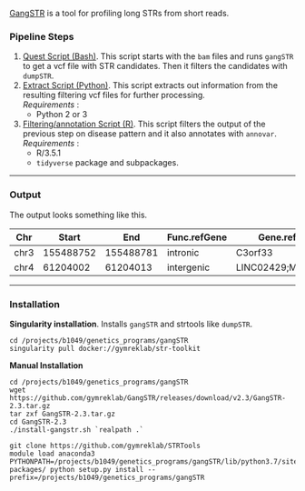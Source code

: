 [GangSTR](https://github.com/gymreklab/GangSTR) is a tool for profiling long
STRs from short reads. 


### Pipeline Steps
1. [Quest Script (Bash)](../../projects/family/data/input/gangstr/submit_jobs.bash). This script starts with the `bam` files and runs `gangSTR` to get a vcf file with STR candidates. Then it filters the candidates with `dumpSTR`. 
2. [Extract Script (Python)](../../projects/family/scripts/gangstr_extract.py). This script extracts out information from the resulting filtering vcf files for further processing. \
*Requirements* :
    * Python 2 or 3 
3. [Filtering/annotation Script (R)](../../projects/family/scripts/gangstr_filter_family3.R). This script filters the output of the previous step on disease pattern and it also annotates with `annovar`. \
*Requirements* : 
    * R/3.5.1 
    * `tidyverse` package and subpackages.

---

### Output

The output looks something like this. 

| Chr  | Start     | End       | Func.refGene | Gene.refGene        | GeneDetail.refGene       | ExonicFunc.refGene | AAChange.refGene | superDupsScore | RU | REF | SS13\_NUM | SS13\_GT | SS13\_CI\_1\_L | SS13\_CI\_1\_U | SS13\_CI\_2\_L | SS13\_CI\_2\_U | SS13\_RC    | SS14\_NUM | SS14\_GT | SS14\_CI\_1\_L | SS14\_CI\_1\_U | SS14\_CI\_2\_L | SS14\_CI\_2\_U | SS14\_RC   | SS15\_NUM | SS15\_GT | SS15\_CI\_1\_L | SS15\_CI\_1\_U | SS15\_CI\_2\_L | SS15\_CI\_2\_U | SS15\_RC   | SS16\_NUM | SS16\_GT | SS16\_CI\_1\_L | SS16\_CI\_1\_U | SS16\_CI\_2\_L | SS16\_CI\_2\_U | SS16\_RC    | SingleRefGene | 
|------|-----------|-----------|--------------|---------------------|--------------------------|--------------------|------------------|----------------|----|-----|----------|---------|-------------|-------------|-------------|-------------|------------|----------|---------|-------------|-------------|-------------|-------------|-----------|----------|---------|-------------|-------------|-------------|-------------|-----------|----------|---------|-------------|-------------|-------------|-------------|------------|---------------| 
| chr3 | 155488752 | 155488781 | intronic     | C3orf33             | .                        | .                  | .                | .              | tg | 15  | 15,21    | 0/1     | 15          | 15          | 21          | 21          | 19,70,0,12 | 15,17    | 0/1     | 15          | 17          | 17          | 17          | 25,22,0,7 | 18,20    | 1/2     | 18          | 18          | 18          | 20          | 16,21,0,8 | 17,21    | 1/2     | 17          | 17          | 21          | 21          | 15,25,0,10 | C3orf33       | 
| chr4 | 61204002  | 61204013  | intergenic   | LINC02429;MIR548AG1 | dist=1291325;dist=584324 | .                  | .                | .              | tc | 6   | 7,8      | 1/2     | 7           | 8           | 8           | 8           | 8,30,0,0   | 6,6      | 0/0     | 6           | 6           | 6           | 6           | 6,23,0,0  | 6,7      | 0/1     | 6           | 6           | 6           | 7           | 8,27,0,0  | 6,8      | 0/1     | 6           | 8           | 8           | 8           | 7,27,0,0   | LINC02429     | 


---

### Installation

**Singularity installation**. Installs `gangSTR` and strtools like `dumpSTR`.

```shell
cd /projects/b1049/genetics_programs/gangSTR
singularity pull docker://gymreklab/str-toolkit
```

**Manual Installation**

```shell
cd /projects/b1049/genetics_programs/gangSTR
wget https://github.com/gymreklab/GangSTR/releases/download/v2.3/GangSTR-2.3.tar.gz
tar zxf GangSTR-2.3.tar.gz
cd GangSTR-2.3
./install-gangstr.sh `realpath .`
```

```shell
git clone https://github.com/gymreklab/STRTools
module load anaconda3
PYTHONPATH=/projects/b1049/genetics_programs/gangSTR/lib/python3.7/site-packages/ python setup.py install --prefix=/projects/b1049/genetics_programs/gangSTR
```

